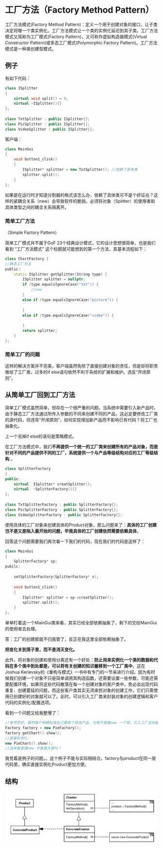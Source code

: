 # 工厂方法（Factory Method Pattern）

工厂方法模式(Factory Method Pattern)：定义一个用于创建对象的接口，让子类决定将哪一个类实例化。工厂方法模式让一个类的实例化延迟到其子类。工厂方法模式又简称为工厂模式(Factory Pattern)，又可称作虚拟构造器模式(Virtual Constructor Pattern)或多态工厂模式(Polymorphic Factory Pattern)。工厂方法模式是一种类创建型模式。

## 例子

有如下代码：

```c++
class ISplitter
{
    virtual void split() = 0;
    virtual ~ISplitter(){}
};

class TxtSplitter : public ISplitter{};
class PicSplitter : public ISplitter{};
class VideoSplitter : public ISplitter{};
```

客户端：

```c++
class MainGui
{
    void button1_click()
	{
        ISplitter* splitter = new TxtSplitter(); //依赖了具体类
        splitter.split();
	}
};
```

如果是在运行时才知道分割器的格式该怎么办，依赖了具体类可不是个好征兆？这样的紧耦合关系（new）会导致软件的脆弱。必须将对象（Splitter）的使用者和具体类型之间的耦合关系隔离开。

### 简单工厂方法

（Simple Factory Pattern）

简单工厂模式并不属于GoF 23个经典设计模式，它的设计思想很简单，也是我们看到 “工厂方法模式” 这个标题就可能想到的第一个方法，其基本流程如下： 

```c++
class ChartFactory {
//静态工厂方法
public：
 	static ISplitter getSplitter(String type) {
		ISplitter splitter = nullptr;
		if (type.equalsIgnoreCase("txt")) {
			//new
		}
		else if (type.equalsIgnoreCase("picture")) {
			
		}
		else if (type.equalsIgnoreCase("video")) {
			
		}
		return splitter;
	}
};
```

### 简单工厂的问题

这样的解决方案并不完美，客户端虽然免除了直接创建对象的责任，但是却将职责推给了工厂类，过多的if else语句依然不利于系统的扩展和维护。违反“开闭原则”。

## 从简单工厂回到工厂方法

简单工厂模式虽然简单，但存在一个很严重的问题。当系统中需要引入新产品时，由于静态工厂方法通过所传入参数的不同来创建不同的产品，这必定要修改工厂类的源代码，将违背“开闭原则”，如何实现增加新产品而不影响已有代码？将工厂也抽象化。

上一个去掉if else的语句是策略模式。

在工厂方法模式中，我们**不再提供一个统一的工厂类来创建所有的产品对象，而是针对不同的产品提供不同的工厂，系统提供一个与产品等级结构对应的工厂等级结构** 。

```c++
class SplitterFactory
{
public:
    virtual  ISplitter* creatSplitter();
    virtual  ~SplitterFactory(){}
};

class TxtSplitterFactory : public SplitterFactory{};
class PicSplitterFactory : public SplitterFactory{};
class VideoSplitterFactory : public SplitterFactory{};
```

使用具体的工厂对象来创建具体的Product对象，那么问题来了：**具体的工厂创建岂不是又是陷入最开始的问题，毕竟具体的工厂创建依然需要依赖具体**。

回答这个问题需要我们再次看一下我们的代码，现在我们的代码是这样了：

```c++
class MainGui
{
	SplitterFactory* sp;
pubilc:
    
    setSplitterFactory(SplitterFactory* s);
    
    void button1_click()
	{
        ISplitter* splitter = sp->creatSplitter();
        splitter.split();
	}
};
```

单单盯着这一个MainGui类来看，其实已经全部依赖抽象了，剩下的交给MainGui的使用者去处理。

答：工厂的创建那就不归我管了，反正在我这里全部依赖抽象了。

**把变化关到笼子里，而不是消灭变化。**

此外，将对象的创建和使用分离还有一个好处：**防止用来实例化一个类的数据和代码在多个类中到处都是，可以将有关创建的知识搬移到一个工厂类中**，这在Joshua Kerievsky的《重构与模式》一书中有专门的一节来进行介绍。因为有时候我们创建一个对象不只是简单调用其构造函数，还需要设置一些参数，可能还需要配置环境，如果将这些代码散落在每一个创建对象的客户类中，势必会出现代码重复、创建蔓延的问题，而这些客户类其实无须承担对象的创建工作，它们只需使用已创建好的对象就可以了。此时，可以引入工厂类来封装对象的创建逻辑和客户代码的实例化/配置选项。

看到一个问题又给我整懵了：

```c++
//老师您好，既然客户明确知道自己要那个具体产品，为啥不直接new 一个呢，引入工厂去创建的好处在哪里呢？ 工厂模式： 
Factory factory = new PieFactory(); 
factory.getChart().show(); 
//直接实例化： 
new PieChart().show(); 
//这样看直接new 不是更方便吗？
```

我觉着是例子的问题。。这个例子不能与实际相结合。factory与product在同一层代码里，确实直接实例化Product更加方便。

## 结构

![1572843203067](assets/1572843203067.png)





